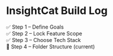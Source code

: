 # InsightCat Build Log

✅ Step 1 – Define Goals  
✅ Step 2 – Lock Feature Scope  
✅ Step 3 – Choose Tech Stack  
🔲 Step 4 – Folder Structure (current)

